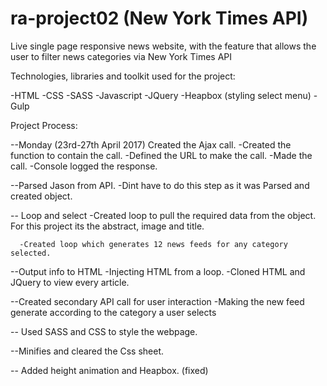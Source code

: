 # ra-project02 (New York Times API)

Live single page responsive news website, with the feature that allows the user to filter news categories via New York Times API

Technologies, libraries and toolkit used for the project:

  -HTML
  -CSS
  -SASS
  -Javascript
  -JQuery
  -Heapbox (styling select menu)
  -Gulp

Project Process:

  --Monday (23rd-27th April 2017)
    Created the Ajax call.
      -Created the function to contain the call.
      -Defined the URL to make the call.
      -Made the call.
      -Console logged the response.

  --Parsed Jason from API.
      -Dint have to do this step as it was Parsed and created object.

  -- Loop and select
      -Created loop to pull the required data from the object. For this project its the abstract, image and title.

      -Created loop which generates 12 news feeds for any category selected.

  --Output info to HTML
      -Injecting HTML from a loop.
      -Cloned HTML and JQuery to view every article.

  --Created secondary API call for user interaction
      -Making the new feed generate according to the category a user selects

  -- Used SASS and CSS to style the webpage.

  --Minifies and cleared the Css sheet.

  -- Added height animation and Heapbox. (fixed)
